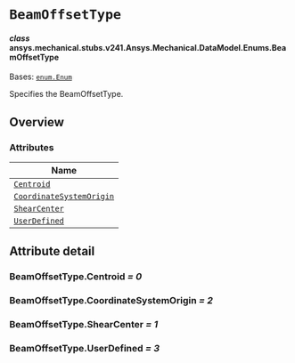 <!-- vale off -->

<a id="beamoffsettype"></a>

# `BeamOffsetType`

<a id="ansys.mechanical.stubs.v241.Ansys.Mechanical.DataModel.Enums.BeamOffsetType"></a>

#### *class* ansys.mechanical.stubs.v241.Ansys.Mechanical.DataModel.Enums.BeamOffsetType

Bases: [`enum.Enum`](https://docs.python.org/3/library/enum.html#enum.Enum)

Specifies the BeamOffsetType.

<!-- !! processed by numpydoc !! -->

<a id="overview"></a>

## Overview

### Attributes

| Name |
| -------------------------------------------------------------------- |
| [`Centroid`](#BeamOffsetType.Centroid) |
| [`CoordinateSystemOrigin`](#BeamOffsetType.CoordinateSystemOrigin) |
| [`ShearCenter`](#BeamOffsetType.ShearCenter) |
| [`UserDefined`](#BeamOffsetType.UserDefined) |

<a id="attribute-detail"></a>

## Attribute detail

<a id="BeamOffsetType.Centroid"></a>

### BeamOffsetType.Centroid *= 0*

<a id="BeamOffsetType.CoordinateSystemOrigin"></a>

### BeamOffsetType.CoordinateSystemOrigin *= 2*

<a id="BeamOffsetType.ShearCenter"></a>

### BeamOffsetType.ShearCenter *= 1*

<a id="BeamOffsetType.UserDefined"></a>

### BeamOffsetType.UserDefined *= 3*

<!-- vale on -->
